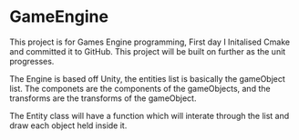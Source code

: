 # GameEngine

This project is for Games Engine programming, First day I Initalised Cmake and committed it to GitHub. This project will be
built on further as the unit progresses. 

The Engine is based off Unity, the entities list is basically the gameObject list. The componets are the components of
the gameObjects, and the transforms are the transforms of the gameObject. 

The Entity class will have a function which will interate through the list and draw each object held inside it. 